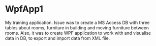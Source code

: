 # WpfApp1
My training application.
Issue was to create a MS Access DB with three tables about rooms, furniture in building and moving furniture between rooms.
Also, it was to create WPF application to work with and visualise data in DB, to export and import data from XML file.

